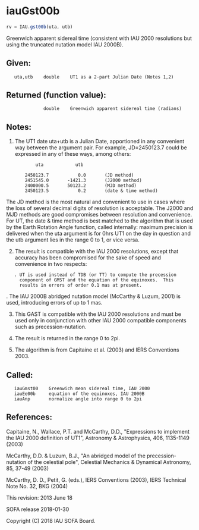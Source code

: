 # iauGst00b

```js
rv = IAU.gst00b(uta, utb)
```

Greenwich apparent sidereal time (consistent with IAU 2000
resolutions but using the truncated nutation model IAU 2000B).

## Given:
```
   uta,utb    double    UT1 as a 2-part Julian Date (Notes 1,2)
```

## Returned (function value):
```
              double    Greenwich apparent sidereal time (radians)
```

## Notes:

1) The UT1 date uta+utb is a Julian Date, apportioned in any
   convenient way between the argument pair.  For example,
   JD=2450123.7 could be expressed in any of these ways, among
   others:

```
           uta            utb

       2450123.7           0.0       (JD method)
       2451545.0       -1421.3       (J2000 method)
       2400000.5       50123.2       (MJD method)
       2450123.5           0.2       (date & time method)
```

   The JD method is the most natural and convenient to use in cases
   where the loss of several decimal digits of resolution is
   acceptable.  The J2000 and MJD methods are good compromises
   between resolution and convenience.  For UT, the date & time
   method is best matched to the algorithm that is used by the Earth
   Rotation Angle function, called internally:  maximum precision is
   delivered when the uta argument is for 0hrs UT1 on the day in
   question and the utb argument lies in the range 0 to 1, or vice
   versa.

2) The result is compatible with the IAU 2000 resolutions, except
   that accuracy has been compromised for the sake of speed and
   convenience in two respects:

```
   . UT is used instead of TDB (or TT) to compute the precession
     component of GMST and the equation of the equinoxes.  This
     results in errors of order 0.1 mas at present.
```

   . The IAU 2000B abridged nutation model (McCarthy & Luzum, 2001)
     is used, introducing errors of up to 1 mas.

3) This GAST is compatible with the IAU 2000 resolutions and must be
   used only in conjunction with other IAU 2000 compatible
   components such as precession-nutation.

4) The result is returned in the range 0 to 2pi.

5) The algorithm is from Capitaine et al. (2003) and IERS
   Conventions 2003.

## Called:
```
   iauGmst00    Greenwich mean sidereal time, IAU 2000
   iauEe00b     equation of the equinoxes, IAU 2000B
   iauAnp       normalize angle into range 0 to 2pi
```

## References:

   Capitaine, N., Wallace, P.T. and McCarthy, D.D., "Expressions to
   implement the IAU 2000 definition of UT1", Astronomy &
   Astrophysics, 406, 1135-1149 (2003)

   McCarthy, D.D. & Luzum, B.J., "An abridged model of the
   precession-nutation of the celestial pole", Celestial Mechanics &
   Dynamical Astronomy, 85, 37-49 (2003)

   McCarthy, D. D., Petit, G. (eds.), IERS Conventions (2003),
   IERS Technical Note No. 32, BKG (2004)

This revision:  2013 June 18

SOFA release 2018-01-30

Copyright (C) 2018 IAU SOFA Board.